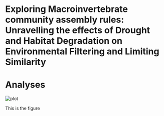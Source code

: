 # Exploring Macroinvertebrate community assembly rules: Unravelling the effects of Drought and Habitat Degradation on Environmental Filtering and Limiting Similarity
# Analyses

![plot](https://github.com/varbirog/Macroinvertebrate_community_assembly_rules/Fig_1.jpg?raw=true)

This is the figure

